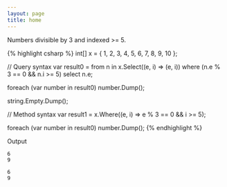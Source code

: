 ```yaml
---
layout: page
title: home
---
```


Numbers divisible by 3 and indexed >= 5.

{% highlight csharp %}
int[] x = { 1, 2, 3, 4, 5, 6, 7, 8, 9, 10 };

// Query syntax
var result0 =
  from n in x.Select((e, i) => (e, i))
  where (n.e % 3 == 0 && n.i >= 5)
  select n.e;

foreach (var number in result0)
  number.Dump();

string.Empty.Dump();

// Method syntax
var result1 =
  x.Where((e, i) => e % 3 == 0 && i >= 5);

foreach (var number in result0)
  number.Dump();
{% endhighlight %}

Output

```
6
9

6
9
```
